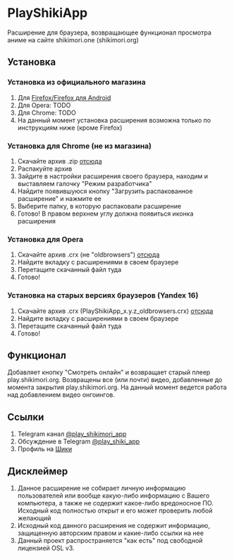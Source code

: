 
#  PlayShikiApp
Расширение для браузера, возвращающее функционал просмотра аниме на сайте shikimori.one (shikimori.org)

## Установка
### Установка из официального магазина
1. Для [Firefox/Firefox для Android](https://addons.mozilla.org/ru/firefox/addon/playshikimori-app)
2. Для Opera: TODO
3. Для Chrome: TODO
4. На данный момент установка расширения возможна только по инструкциям ниже (кроме Firefox)

### Установка для Chrome (не из магазина)
1. Скачайте архив .zip [отсюда](https://github.com/PlayShikiApp/PlayShikiApp/releases)
2. Распакуйте архив
3. Зайдите в настройки расширения своего браузера, находим и выставляем галочку "Режим разработчика"
4. Найдите появившуюся кнопку "Загрузить распакованное расширение" и нажмите ее
5. Выберите папку, в которую распаковали расширение
6. Готово! В правом верхнем углу должна появиться иконка расширения

### Установка для Opera
1. Скачайте архив .crx (не "oldbrowsers") [отсюда](https://github.com/PlayShikiApp/PlayShikiApp/releases)
2. Найдите вкладку с расширениями в своем браузере
3. Перетащите скачанный файл туда
4. Готово!

### Установка на старых версиях браузеров (Yandex 16)
1. Скачайте архив .crx (PlayShikiApp_x.y.z_oldbrowsers.crx) [отсюда](https://github.com/PlayShikiApp/PlayShikiApp/releases)
2. Найдите вкладку с расширениями в своем браузере
3. Перетащите скачанный файл туда
4. Готово!

## Функционал

Добавляет кнопку "Смотреть онлайн" и возвращает старый плеер play.shikimori.org.
Возвращены все (или почти) видео, добавленные до момента закрытия play.shikimori.org. На данный момент ведется работа над добавлением видео онгоингов.

## Ссылки
1. Telegram канал [@play_shikimori_app](http://t.me/play_shikimori_app)
2. Обсуждение в Telegram [@play_shiki_app](https://t.me/play_shiki_app)
3. Профиль на [Шики](https://shikimori.one/Kuroyasha)

## Дисклеймер
1. Данное расширение не собирает личную информацию пользователей или вообще какую-либо информацию с Вашего компьютера, а также не содержит какое-либо вредоносное ПО. Исходный код полностью открыт и его может проверить любой желающий
2. Исходный код данного расширения не содержит информацию, защищенную авторским правом и какие-либо ссылки на нее
3. Данный проект распространяется "как есть" под свободной лицензией OSL v3.
